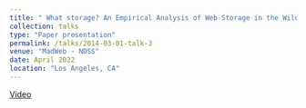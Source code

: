 ```yaml
---
title: " What storage? An Empirical Analysis of Web Storage in the Wild"
collection: talks
type: "Paper presentation"
permalink: /talks/2014-03-01-talk-3
venue: "MadWeb - NDSS"
date: April 2022
location: "Los Angeles, CA"
---
```


[Video](https://www.youtube.com/watch?v=5zfHquGGi9U)

